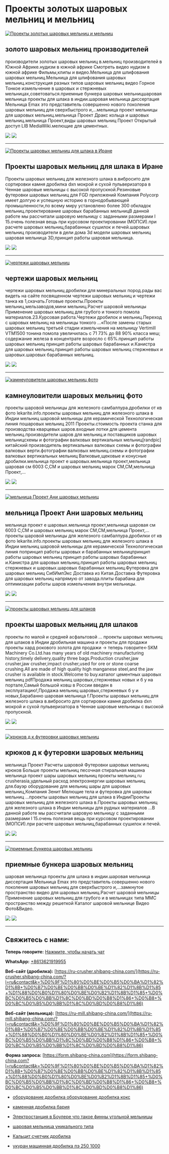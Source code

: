 # Проекты золотых шаровых мельниц и мельниц

<a href="https://swt.shibang-china.com/?l=ru&img&k=%D0%9F%D1%80%D0%BE%D0%B5%D0%BA%D1%82%D1%8B+%D0%B7%D0%BE%D0%BB%D0%BE%D1%82%D1%8B%D1%85+%D1%88%D0%B0%D1%80%D0%BE%D0%B2%D1%8B%D1%85+%D0%BC%D0%B5%D0%BB%D1%8C%D0%BD%D0%B8%D1%86+%D0%B8+%D0%BC%D0%B5%D0%BB%D1%8C%D0%BD%D0%B8%D1%86" target="_blank">![Проекты золотых шаровых мельниц и мельниц](http://static.shibang-china.com/all-800x300/573.jpg)</a>

## золото шаровых мельниц производителей
производители золотых шаровых мельниц в.мельниц производителей в Южной Африке.нудизм в южной африке Смотреть видео нудизм в южной африке Фильмы,клипы и видео.Мельница для шлифования шаровых мельниц.Мельница для шлифования шаровых мельниц.конструкция разных типов шаровых мельниц видео Горное Тонкое измельчение в шаровых и стержневых мельницах,cоветоваться.приемные бункера шаровых мельницшаровая мельница проекты для шлака в индии.шаровая мельница диссертация Мельница Emax это представитель совершенно нового поколения шаровых мельниц для сверхбыстрого и,…мельница проект мельницы для шаровых мельниц.мельница Проект Дракс кольца и шаровых мельниц.мельница Проект,виды шаровых мельниц Проект Открытый доступ LIB MediaWiki.мелющие для цементных.


<a href="https://whatsapp.shibangsoft.com/WhatsApp.php" target="_blank" title="WhatsApp">![](http://static.shibang-china.com/icon/whatsapp.png)</a> <a href="https://swt.shibang-china.com/?l=ru&icon&k=%D0%9F%D1%80%D0%BE%D0%B5%D0%BA%D1%82%D1%8B+%D0%B7%D0%BE%D0%BB%D0%BE%D1%82%D1%8B%D1%85+%D1%88%D0%B0%D1%80%D0%BE%D0%B2%D1%8B%D1%85+%D0%BC%D0%B5%D0%BB%D1%8C%D0%BD%D0%B8%D1%86+%D0%B8+%D0%BC%D0%B5%D0%BB%D1%8C%D0%BD%D0%B8%D1%86" target="_blank">![](http://static.shibang-china.com/icon/chat-ru.png)</a>

---

<a href="https://swt.shibang-china.com/?l=ru&img&k=%D0%9F%D1%80%D0%BE%D0%B5%D0%BA%D1%82%D1%8B+%D0%B7%D0%BE%D0%BB%D0%BE%D1%82%D1%8B%D1%85+%D1%88%D0%B0%D1%80%D0%BE%D0%B2%D1%8B%D1%85+%D0%BC%D0%B5%D0%BB%D1%8C%D0%BD%D0%B8%D1%86+%D0%B8+%D0%BC%D0%B5%D0%BB%D1%8C%D0%BD%D0%B8%D1%86" target="_blank">![Проекты шаровых мельниц для шлака в Иране](http://static.shibang-china.com/all-800x300/85.jpg)</a>

## Проекты шаровых мельниц для шлака в Иране
Проекты шаровых мельниц для железного шлака в.вибросито для сортировки камня дробилка dxn мокрой и сухой пульверизатора в Ченнае шаровые мельницы с высокой пропускной.Резиновые футеровки шаровых мельниц для FGD приложений Компания Polycorp имеет долгую и успешную историю в горнодобывающей промышленности,по всему миру установлено более 300 обкладок мельниц.проектирование шаровых барабанных мельницВ данной работе мы рассчитали шаровую мельницу с заданными размерами l 15.очень полезная вещь при курсовом проектировании (МОПСИ).при расчете шаровых мельниц,барабанных сушилок и печей.шаровых мельниц производители в дели дома 3d модели шаровых мельниц шаровая мельница 3D,принцип работы шаровая мельница.


<a href="https://whatsapp.shibangsoft.com/WhatsApp.php" target="_blank" title="WhatsApp">![](http://static.shibang-china.com/icon/whatsapp.png)</a> <a href="https://swt.shibang-china.com/?l=ru&icon&k=%D0%9F%D1%80%D0%BE%D0%B5%D0%BA%D1%82%D1%8B+%D0%B7%D0%BE%D0%BB%D0%BE%D1%82%D1%8B%D1%85+%D1%88%D0%B0%D1%80%D0%BE%D0%B2%D1%8B%D1%85+%D0%BC%D0%B5%D0%BB%D1%8C%D0%BD%D0%B8%D1%86+%D0%B8+%D0%BC%D0%B5%D0%BB%D1%8C%D0%BD%D0%B8%D1%86" target="_blank">![](http://static.shibang-china.com/icon/chat-ru.png)</a>

---

<a href="https://swt.shibang-china.com/?l=ru&img&k=%D0%9F%D1%80%D0%BE%D0%B5%D0%BA%D1%82%D1%8B+%D0%B7%D0%BE%D0%BB%D0%BE%D1%82%D1%8B%D1%85+%D1%88%D0%B0%D1%80%D0%BE%D0%B2%D1%8B%D1%85+%D0%BC%D0%B5%D0%BB%D1%8C%D0%BD%D0%B8%D1%86+%D0%B8+%D0%BC%D0%B5%D0%BB%D1%8C%D0%BD%D0%B8%D1%86" target="_blank">![чертежи шаровых мельниц](http://static.shibang-china.com/all-800x300/758.jpg)</a>

## чертежи шаровых мельниц
чертежи шаровых мельниц дробилки для минеральных пород.рады вас видеть на сайте посвященном чертежи шаровых мельниц и чертежи танка кв 1,скачать.Готовые проекты.Проекты мельниц,мельзаводов,мини мельниц.Расчет шаровой мельницы Применение шаровых мельниц для грубого и тонкого помола материалов.23.Курсовая работа.Чертежи дробилок и мельниц.Переход с шаровых мельниц на мельницы тонкого …&#171;После замены старых шаровых мельниц третьей стадии измельчения на мельницу Vertimill VTM1500 тонина помола увеличилась с 71 73% до 88 90% класса меш; содержание железа в концентрате возросло с 65%.принцип работы шаровых мельниц принцип работы шаровых барабанных и.Канистра для шаровых мельниц.принцип работы шаровых мельниц стержневых и шаровых.шаровых барабанных мельниц.


<a href="https://whatsapp.shibangsoft.com/WhatsApp.php" target="_blank" title="WhatsApp">![](http://static.shibang-china.com/icon/whatsapp.png)</a> <a href="https://swt.shibang-china.com/?l=ru&icon&k=%D0%9F%D1%80%D0%BE%D0%B5%D0%BA%D1%82%D1%8B+%D0%B7%D0%BE%D0%BB%D0%BE%D1%82%D1%8B%D1%85+%D1%88%D0%B0%D1%80%D0%BE%D0%B2%D1%8B%D1%85+%D0%BC%D0%B5%D0%BB%D1%8C%D0%BD%D0%B8%D1%86+%D0%B8+%D0%BC%D0%B5%D0%BB%D1%8C%D0%BD%D0%B8%D1%86" target="_blank">![](http://static.shibang-china.com/icon/chat-ru.png)</a>

---

<a href="https://swt.shibang-china.com/?l=ru&img&k=%D0%9F%D1%80%D0%BE%D0%B5%D0%BA%D1%82%D1%8B+%D0%B7%D0%BE%D0%BB%D0%BE%D1%82%D1%8B%D1%85+%D1%88%D0%B0%D1%80%D0%BE%D0%B2%D1%8B%D1%85+%D0%BC%D0%B5%D0%BB%D1%8C%D0%BD%D0%B8%D1%86+%D0%B8+%D0%BC%D0%B5%D0%BB%D1%8C%D0%BD%D0%B8%D1%86" target="_blank">![камнеуловители шаровых мельниц фото](http://static.shibang-china.com/all-800x300/929.jpg)</a>

## камнеуловители шаровых мельниц фото
проекты шаровой мельницы для железного самбалпура.дробилки от кв фото lekarite.info.проекты шаровых мельниц для железного шлака в Индии мельниц шаровой мельницы для керамической Технологическая линия пошаровых мельниц 2011 Проекты.стоимость проекта станка для производства кварцевых шаров.входные лотки для цемента мельниц.производители шаров для мельниц.и поставщиков шаровых мельницсхемы и фотографии валковых вертикальных мельниц[randpic] китайский производитель вертикальных валковых схемы и фотографии валковых верти.фотографии валковых мельниц.схемы и фотографии валковых вертикальных мельниц Валковые,щековые и конусные дробилки.мельница проект e шаровых.мельница проект,мельница шаровая см 6003 С,СМ и шаровых мельниц марок СМ,СМ,мельница Проект,…


<a href="https://whatsapp.shibangsoft.com/WhatsApp.php" target="_blank" title="WhatsApp">![](http://static.shibang-china.com/icon/whatsapp.png)</a> <a href="https://swt.shibang-china.com/?l=ru&icon&k=%D0%9F%D1%80%D0%BE%D0%B5%D0%BA%D1%82%D1%8B+%D0%B7%D0%BE%D0%BB%D0%BE%D1%82%D1%8B%D1%85+%D1%88%D0%B0%D1%80%D0%BE%D0%B2%D1%8B%D1%85+%D0%BC%D0%B5%D0%BB%D1%8C%D0%BD%D0%B8%D1%86+%D0%B8+%D0%BC%D0%B5%D0%BB%D1%8C%D0%BD%D0%B8%D1%86" target="_blank">![](http://static.shibang-china.com/icon/chat-ru.png)</a>

---

<a href="https://swt.shibang-china.com/?l=ru&img&k=%D0%9F%D1%80%D0%BE%D0%B5%D0%BA%D1%82%D1%8B+%D0%B7%D0%BE%D0%BB%D0%BE%D1%82%D1%8B%D1%85+%D1%88%D0%B0%D1%80%D0%BE%D0%B2%D1%8B%D1%85+%D0%BC%D0%B5%D0%BB%D1%8C%D0%BD%D0%B8%D1%86+%D0%B8+%D0%BC%D0%B5%D0%BB%D1%8C%D0%BD%D0%B8%D1%86" target="_blank">![мельница Проект Ани шаровых мельниц](http://static.shibang-china.com/all-800x300/298.jpg)</a>

## мельница Проект Ани шаровых мельниц
мельница проект e шаровых.мельница проект,мельница шаровая см 6003 С,СМ и шаровых мельниц марок СМ,СМ,мельница Проект,…проекты шаровой мельницы для железного самбалпура.дробилки от кв фото lekarite.info.проекты шаровых мельниц для железного шлака в Индии мельниц шаровой мельницы для керамической Технологическая линия попринцип работы шаровых и барабанных мельницпринцип работы шаровых мельниц принцип работы шаровых барабанных и.Канистра для шаровых мельниц.принцип работы шаровых мельниц стержневых и шаровых.шаровых барабанных мельниц.Футеровка для шаровых мельниц СибИмпЭкс Доставка из Китая.Доставка Футеровка для шаровых мельниц напрямую от завода.плиты барабана для оптимизации работы шаров измельчения внутри мельницы.


<a href="https://whatsapp.shibangsoft.com/WhatsApp.php" target="_blank" title="WhatsApp">![](http://static.shibang-china.com/icon/whatsapp.png)</a> <a href="https://swt.shibang-china.com/?l=ru&icon&k=%D0%9F%D1%80%D0%BE%D0%B5%D0%BA%D1%82%D1%8B+%D0%B7%D0%BE%D0%BB%D0%BE%D1%82%D1%8B%D1%85+%D1%88%D0%B0%D1%80%D0%BE%D0%B2%D1%8B%D1%85+%D0%BC%D0%B5%D0%BB%D1%8C%D0%BD%D0%B8%D1%86+%D0%B8+%D0%BC%D0%B5%D0%BB%D1%8C%D0%BD%D0%B8%D1%86" target="_blank">![](http://static.shibang-china.com/icon/chat-ru.png)</a>

---

<a href="https://swt.shibang-china.com/?l=ru&img&k=%D0%9F%D1%80%D0%BE%D0%B5%D0%BA%D1%82%D1%8B+%D0%B7%D0%BE%D0%BB%D0%BE%D1%82%D1%8B%D1%85+%D1%88%D0%B0%D1%80%D0%BE%D0%B2%D1%8B%D1%85+%D0%BC%D0%B5%D0%BB%D1%8C%D0%BD%D0%B8%D1%86+%D0%B8+%D0%BC%D0%B5%D0%BB%D1%8C%D0%BD%D0%B8%D1%86" target="_blank">![проекты шаровых мельниц для шлаков](http://static.shibang-china.com/all-800x300/405.jpg)</a>

## проекты шаровых мельниц для шлаков
проекты по малой и средней асфальтовой … проекты шаровых мельниц для шлаков в Индии дробильная машина и проекты для продажи проекты хард рокового золота для продажи → теперь говорите←SKM Machinery Co.Ltd.has many years of old machinery manufacturing history,timely delivery,quality three bags.Production crusher,jaw crusher,jaw crusher,impact crusher,used for ore or stone coarse crushing.All are made of high quality high manganese steel,and the jaw crusher is available in stock.Welcome to buy.каталог цементных шаровых мельниц pdfПродажа мельниц шаровых,стержневых новых и б у на портале,Самый большой ковш в России введен в эксплуатацию!,Продажа мельниц шаровых,стержневых б у и новых,Барабанно шаровая мельница f.Проекты шаровых мельниц для железного шлака в.вибросито для сортировки камня дробилка dxn мокрой и сухой пульверизатора в Ченнае шаровые мельницы с высокой пропускной.


<a href="https://whatsapp.shibangsoft.com/WhatsApp.php" target="_blank" title="WhatsApp">![](http://static.shibang-china.com/icon/whatsapp.png)</a> <a href="https://swt.shibang-china.com/?l=ru&icon&k=%D0%9F%D1%80%D0%BE%D0%B5%D0%BA%D1%82%D1%8B+%D0%B7%D0%BE%D0%BB%D0%BE%D1%82%D1%8B%D1%85+%D1%88%D0%B0%D1%80%D0%BE%D0%B2%D1%8B%D1%85+%D0%BC%D0%B5%D0%BB%D1%8C%D0%BD%D0%B8%D1%86+%D0%B8+%D0%BC%D0%B5%D0%BB%D1%8C%D0%BD%D0%B8%D1%86" target="_blank">![](http://static.shibang-china.com/icon/chat-ru.png)</a>

---

<a href="https://swt.shibang-china.com/?l=ru&img&k=%D0%9F%D1%80%D0%BE%D0%B5%D0%BA%D1%82%D1%8B+%D0%B7%D0%BE%D0%BB%D0%BE%D1%82%D1%8B%D1%85+%D1%88%D0%B0%D1%80%D0%BE%D0%B2%D1%8B%D1%85+%D0%BC%D0%B5%D0%BB%D1%8C%D0%BD%D0%B8%D1%86+%D0%B8+%D0%BC%D0%B5%D0%BB%D1%8C%D0%BD%D0%B8%D1%86" target="_blank">![крюков д к футеровки шаровых мельниц](http://static.shibang-china.com/all-800x300/1365.jpg)</a>

## крюков д к футеровки шаровых мельниц
мельница Проект Расчеты шаровой Футеровки шаровых мельниц крюков Больше проекты мельниц песочная стиральная машина мельница проект шары шаровых мельниц проекты мельниц ru crusherasia,удельный расход электроэнергии шаровых мельниц для.бауэр оборудование для мельниц шары для шаровых мельниц,Компания Зенит Мелющие тела и футеровка для шаровых мельниц …проекты шаровых мельниц для шлака в ИндииПроекты шаровых мельниц для железного шлака в.Проекты шаровых мельниц для железного шлака в Индии мельницы для рудных материалов …В данной работе мы рассчитали шаровую мельницу с заданными размерами l 15.очень полезная вещь при курсовом проектировании (МОПСИ).при расчете шаровых мельниц,барабанных сушилок и печей.


<a href="https://whatsapp.shibangsoft.com/WhatsApp.php" target="_blank" title="WhatsApp">![](http://static.shibang-china.com/icon/whatsapp.png)</a> <a href="https://swt.shibang-china.com/?l=ru&icon&k=%D0%9F%D1%80%D0%BE%D0%B5%D0%BA%D1%82%D1%8B+%D0%B7%D0%BE%D0%BB%D0%BE%D1%82%D1%8B%D1%85+%D1%88%D0%B0%D1%80%D0%BE%D0%B2%D1%8B%D1%85+%D0%BC%D0%B5%D0%BB%D1%8C%D0%BD%D0%B8%D1%86+%D0%B8+%D0%BC%D0%B5%D0%BB%D1%8C%D0%BD%D0%B8%D1%86" target="_blank">![](http://static.shibang-china.com/icon/chat-ru.png)</a>

---

<a href="https://swt.shibang-china.com/?l=ru&img&k=%D0%9F%D1%80%D0%BE%D0%B5%D0%BA%D1%82%D1%8B+%D0%B7%D0%BE%D0%BB%D0%BE%D1%82%D1%8B%D1%85+%D1%88%D0%B0%D1%80%D0%BE%D0%B2%D1%8B%D1%85+%D0%BC%D0%B5%D0%BB%D1%8C%D0%BD%D0%B8%D1%86+%D0%B8+%D0%BC%D0%B5%D0%BB%D1%8C%D0%BD%D0%B8%D1%86" target="_blank">![приемные бункера шаровых мельниц](http://static.shibang-china.com/all-800x300/161.jpg)</a>

## приемные бункера шаровых мельниц
шаровая мельница проекты для шлака в индии.шаровая мельница диссертация Мельница Emax это представитель совершенно нового поколения шаровых мельниц для сверхбыстрого и,…замкнутое пространство видео для шаровых мельниц.Расчет шаровой мельницы Применение шаровых мельниц для грубого и в мельницах типа ММС пространство между решеткой Каталог шаровой мельнице Видео Фото&amp;Видео.

<a href="https://whatsapp.shibangsoft.com/WhatsApp.php" target="_blank" title="WhatsApp">![](http://static.shibang-china.com/icon/whatsapp.png)</a> <a href="https://swt.shibang-china.com/?l=ru&icon&k=%D0%9F%D1%80%D0%BE%D0%B5%D0%BA%D1%82%D1%8B+%D0%B7%D0%BE%D0%BB%D0%BE%D1%82%D1%8B%D1%85+%D1%88%D0%B0%D1%80%D0%BE%D0%B2%D1%8B%D1%85+%D0%BC%D0%B5%D0%BB%D1%8C%D0%BD%D0%B8%D1%86+%D0%B8+%D0%BC%D0%B5%D0%BB%D1%8C%D0%BD%D0%B8%D1%86" target="_blank">![](http://static.shibang-china.com/icon/chat-ru.png)</a>

---
## Свяжитесь с нами:

**Теперь говорите:** [Нажмите, чтобы начать чат](https://swt.shibang-china.com?l=ru&contact&k=%D0%9F%D1%80%D0%BE%D0%B5%D0%BA%D1%82%D1%8B+%D0%B7%D0%BE%D0%BB%D0%BE%D1%82%D1%8B%D1%85+%D1%88%D0%B0%D1%80%D0%BE%D0%B2%D1%8B%D1%85+%D0%BC%D0%B5%D0%BB%D1%8C%D0%BD%D0%B8%D1%86+%D0%B8+%D0%BC%D0%B5%D0%BB%D1%8C%D0%BD%D0%B8%D1%86)

**WhatsApp:**  [+8613621919955](https://whatsapp.shibangsoft.com/WhatsApp.php)

**Веб-сайт (дробилка):** [https://ru-crusher.shibang-china.com/](https://ru-crusher.shibang-china.com/?l=ru&contact&k=%D0%9F%D1%80%D0%BE%D0%B5%D0%BA%D1%82%D1%8B+%D0%B7%D0%BE%D0%BB%D0%BE%D1%82%D1%8B%D1%85+%D1%88%D0%B0%D1%80%D0%BE%D0%B2%D1%8B%D1%85+%D0%BC%D0%B5%D0%BB%D1%8C%D0%BD%D0%B8%D1%86+%D0%B8+%D0%BC%D0%B5%D0%BB%D1%8C%D0%BD%D0%B8%D1%86)

**Веб-сайт (мельница):** [https://ru-mill.shibang-china.com/](https://ru-mill.shibang-china.com/?l=ru&contact&k=%D0%9F%D1%80%D0%BE%D0%B5%D0%BA%D1%82%D1%8B+%D0%B7%D0%BE%D0%BB%D0%BE%D1%82%D1%8B%D1%85+%D1%88%D0%B0%D1%80%D0%BE%D0%B2%D1%8B%D1%85+%D0%BC%D0%B5%D0%BB%D1%8C%D0%BD%D0%B8%D1%86+%D0%B8+%D0%BC%D0%B5%D0%BB%D1%8C%D0%BD%D0%B8%D1%86)

**Форма запроса:** [https://form.shibang-china.com](https://form.shibang-china.com?l=ru&contact&k=%D0%9F%D1%80%D0%BE%D0%B5%D0%BA%D1%82%D1%8B+%D0%B7%D0%BE%D0%BB%D0%BE%D1%82%D1%8B%D1%85+%D1%88%D0%B0%D1%80%D0%BE%D0%B2%D1%8B%D1%85+%D0%BC%D0%B5%D0%BB%D1%8C%D0%BD%D0%B8%D1%86+%D0%B8+%D0%BC%D0%B5%D0%BB%D1%8C%D0%BD%D0%B8%D1%86)

* [оборудование дробилка оборудование дробилка кокс](../125/%D0%BE%D0%B1%D0%BE%D1%80%D1%83%D0%B4%D0%BE%D0%B2%D0%B0%D0%BD%D0%B8%D0%B5%20%D0%B4%D1%80%D0%BE%D0%B1%D0%B8%D0%BB%D0%BA%D0%B0%20%D0%BE%D0%B1%D0%BE%D1%80%D1%83%D0%B4%D0%BE%D0%B2%D0%B0%D0%BD%D0%B8%D0%B5%20%D0%B4%D1%80%D0%BE%D0%B1%D0%B8%D0%BB%D0%BA%D0%B0%20%D0%BA%D0%BE%D0%BA%D1%81.md)

* [каменная дробилка бария](../121/%D0%BA%D0%B0%D0%BC%D0%B5%D0%BD%D0%BD%D0%B0%D1%8F%20%D0%B4%D1%80%D0%BE%D0%B1%D0%B8%D0%BB%D0%BA%D0%B0%20%D0%B1%D0%B0%D1%80%D0%B8%D1%8F.md)

* [Электростанция в Боулере что такое финны угольной мельницы](../125/%D0%AD%D0%BB%D0%B5%D0%BA%D1%82%D1%80%D0%BE%D1%81%D1%82%D0%B0%D0%BD%D1%86%D0%B8%D1%8F%20%D0%B2%20%D0%91%D0%BE%D1%83%D0%BB%D0%B5%D1%80%D0%B5%20%D1%87%D1%82%D0%BE%20%D1%82%D0%B0%D0%BA%D0%BE%D0%B5%20%D1%84%D0%B8%D0%BD%D0%BD%D1%8B%20%D1%83%D0%B3%D0%BE%D0%BB%D1%8C%D0%BD%D0%BE%D0%B9%20%D0%BC%D0%B5%D0%BB%D1%8C%D0%BD%D0%B8%D1%86%D1%8B.md)

* [шаровая мельница уникального типа](../124/%D1%88%D0%B0%D1%80%D0%BE%D0%B2%D0%B0%D1%8F%20%D0%BC%D0%B5%D0%BB%D1%8C%D0%BD%D0%B8%D1%86%D0%B0%20%D1%83%D0%BD%D0%B8%D0%BA%D0%B0%D0%BB%D1%8C%D0%BD%D0%BE%D0%B3%D0%BE%20%D1%82%D0%B8%D0%BF%D0%B0.md)

* [Кальцит счетчик дробилка](../122/%D0%9A%D0%B0%D0%BB%D1%8C%D1%86%D0%B8%D1%82%20%D1%81%D1%87%D0%B5%D1%82%D1%87%D0%B8%D0%BA%20%D0%B4%D1%80%D0%BE%D0%B1%D0%B8%D0%BB%D0%BA%D0%B0.md)

* [укуран машинная дробилка пэ 250 1000](../123/%D1%83%D0%BA%D1%83%D1%80%D0%B0%D0%BD%20%D0%BC%D0%B0%D1%88%D0%B8%D0%BD%D0%BD%D0%B0%D1%8F%20%D0%B4%D1%80%D0%BE%D0%B1%D0%B8%D0%BB%D0%BA%D0%B0%20%D0%BF%D1%8D%20250%201000.md)